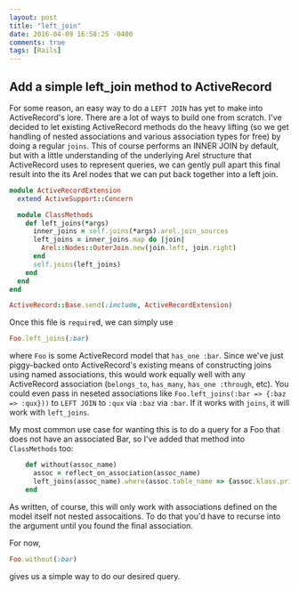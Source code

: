 ```yaml
---
layout: post
title: "left_join"
date: 2016-04-09 16:58:25 -0400
comments: true
tags: [Rails]
---
```


## Add a simple left_join method to ActiveRecord

For some reason, an easy way to do a `LEFT JOIN` has yet to make into ActiveRecord's lore. There are a lot of ways to build one from scratch. I've decided to let existing ActiveRecord methods do the heavy lifting (so we get handling of nested associations and various association types for free) by doing a regular `joins`. This of course performs an INNER JOIN by default, but with a little understanding of the underlying Arel structure that ActiveRecord uses to represent queries, we can gently pull apart this final result into the its Arel nodes that we can put back together into a left join.

```ruby
module ActiveRecordExtension
  extend ActiveSupport::Concern

  module ClassMethods
    def left_joins(*args)
      inner_joins = self.joins(*args).arel.join_sources
      left_joins = inner_joins.map do |join|
        Arel::Nodes::OuterJoin.new(join.left, join.right)
      end
      self.joins(left_joins)
    end
  end
end

ActiveRecord::Base.send(:include, ActiveRecordExtension)
```

Once this file is `require`d, we can simply use

```ruby
Foo.left_joins(:bar)
```

where `Foo` is some ActiveRecord model that `has_one :bar`. Since we've just piggy-backed onto ActiveRecord's existing means of constructing joins using named associations, this would work equally well with any ActiveRecord association (`belongs_to`, `has_many`, `has_one :through`, etc). You  could even pass in neseted associations like `Foo.left_joins(:bar => {:baz => :qux}))` to `LEFT JOIN` to `:qux` via `:baz` via `:bar`. If it works with `joins`, it will work with `left_joins`.

My most common use case for wanting this is to do a query for a Foo that does not have an associated Bar, so I've added that method into `ClassMethods` too:

```ruby
    def without(assoc_name)
      assoc = reflect_on_association(assoc_name)
      left_joins(assoc_name).where(assoc.table_name => {assoc.klass.primary_key => nil})
    end
```

As written, of course, this will only work with associations defined on the model itself not nested assocaitions. To do that you'd have to recurse into the argument until you found the final association.

For now,

```ruby
Foo.without(:bar)
```

gives us a simple way to do our desired query.
